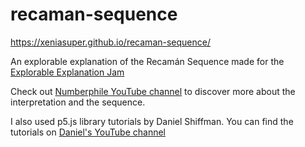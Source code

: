 # recaman-sequence
https://xeniasuper.github.io/recaman-sequence/

An explorable explanation of the Recamán Sequence made for the [Explorable Explanation Jam](
https://explorabl.es/jam/)

Check out [Numberphile YouTube channel](https://youtu.be/FGC5TdIiT9U) to discover more about the interpretation and the sequence.

I also used p5.js library tutorials by Daniel Shiffman. You can find the tutorials on [Daniel's YouTube channel]( http://youtube.com/thecodingtrain)
